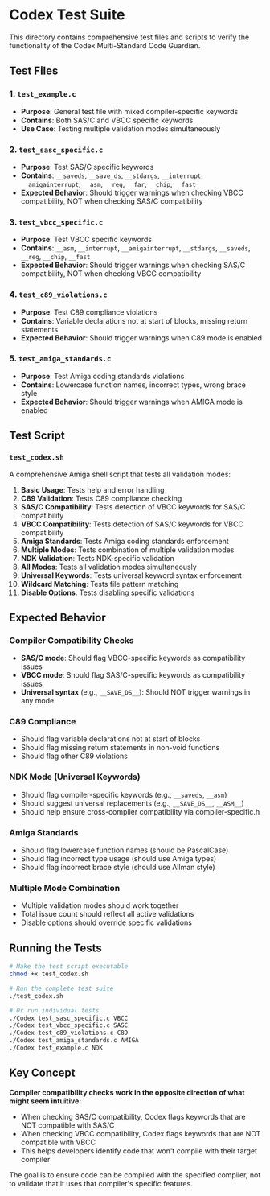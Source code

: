 # Codex Test Suite

This directory contains comprehensive test files and scripts to verify the functionality of the Codex Multi-Standard Code Guardian.

## Test Files

### 1. `test_example.c`
- **Purpose**: General test file with mixed compiler-specific keywords
- **Contains**: Both SAS/C and VBCC specific keywords
- **Use Case**: Testing multiple validation modes simultaneously

### 2. `test_sasc_specific.c`
- **Purpose**: Test SAS/C specific keywords
- **Contains**: `__saveds`, `__save_ds`, `__stdargs`, `__interrupt`, `__amigainterrupt`, `__asm`, `__reg`, `__far`, `__chip`, `__fast`
- **Expected Behavior**: Should trigger warnings when checking VBCC compatibility, NOT when checking SAS/C compatibility

### 3. `test_vbcc_specific.c`
- **Purpose**: Test VBCC specific keywords
- **Contains**: `__asm`, `__interrupt`, `__amigainterrupt`, `__stdargs`, `__saveds`, `__reg`, `__chip`, `__fast`
- **Expected Behavior**: Should trigger warnings when checking SAS/C compatibility, NOT when checking VBCC compatibility

### 4. `test_c89_violations.c`
- **Purpose**: Test C89 compliance violations
- **Contains**: Variable declarations not at start of blocks, missing return statements
- **Expected Behavior**: Should trigger warnings when C89 mode is enabled

### 5. `test_amiga_standards.c`
- **Purpose**: Test Amiga coding standards violations
- **Contains**: Lowercase function names, incorrect types, wrong brace style
- **Expected Behavior**: Should trigger warnings when AMIGA mode is enabled

## Test Script

### `test_codex.sh`
A comprehensive Amiga shell script that tests all validation modes:

1. **Basic Usage**: Tests help and error handling
2. **C89 Validation**: Tests C89 compliance checking
3. **SAS/C Compatibility**: Tests detection of VBCC keywords for SAS/C compatibility
4. **VBCC Compatibility**: Tests detection of SAS/C keywords for VBCC compatibility
5. **Amiga Standards**: Tests Amiga coding standards enforcement
6. **Multiple Modes**: Tests combination of multiple validation modes
7. **NDK Validation**: Tests NDK-specific validation
8. **All Modes**: Tests all validation modes simultaneously
9. **Universal Keywords**: Tests universal keyword syntax enforcement
10. **Wildcard Matching**: Tests file pattern matching
11. **Disable Options**: Tests disabling specific validations

## Expected Behavior

### Compiler Compatibility Checks
- **SAS/C mode**: Should flag VBCC-specific keywords as compatibility issues
- **VBCC mode**: Should flag SAS/C-specific keywords as compatibility issues
- **Universal syntax** (e.g., `__SAVE_DS__`): Should NOT trigger warnings in any mode

### C89 Compliance
- Should flag variable declarations not at start of blocks
- Should flag missing return statements in non-void functions
- Should flag other C89 violations

### NDK Mode (Universal Keywords)
- Should flag compiler-specific keywords (e.g., `__saveds`, `__asm`)
- Should suggest universal replacements (e.g., `__SAVE_DS__`, `__ASM__`)
- Should help ensure cross-compiler compatibility via compiler-specific.h

### Amiga Standards
- Should flag lowercase function names (should be PascalCase)
- Should flag incorrect type usage (should use Amiga types)
- Should flag incorrect brace style (should use Allman style)

### Multiple Mode Combination
- Multiple validation modes should work together
- Total issue count should reflect all active validations
- Disable options should override specific validations

## Running the Tests

```bash
# Make the test script executable
chmod +x test_codex.sh

# Run the complete test suite
./test_codex.sh

# Or run individual tests
./Codex test_sasc_specific.c VBCC
./Codex test_vbcc_specific.c SASC
./Codex test_c89_violations.c C89
./Codex test_amiga_standards.c AMIGA
./Codex test_example.c NDK
```

## Key Concept

**Compiler compatibility checks work in the opposite direction of what might seem intuitive:**
- When checking SAS/C compatibility, Codex flags keywords that are NOT compatible with SAS/C
- When checking VBCC compatibility, Codex flags keywords that are NOT compatible with VBCC
- This helps developers identify code that won't compile with their target compiler

The goal is to ensure code can be compiled with the specified compiler, not to validate that it uses that compiler's specific features.
